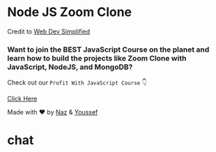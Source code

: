# Node JS Zoom Clone

Credit to [Web Dev Simplified](https://www.youtube.com/watch?v=DvlyzDZDEq4)

### Want to join the BEST JavaScript Course on the planet and learn how to build the projects like Zoom Clone with JavaScript, NodeJS, and MongoDB?

Check out our `Profit With JavaScript Course`    :point_down: 

[Click Here](https://cleverprogrammer.unstacksite.com/pwj?utm_source=github&utm_medium=repo&utm_content=5-aug-live-zoom-clone-youssef-naz&utm_campaign=live-everyday&utm_term=warm)

Made with :heart: by [Naz](https://www.instagram.com/nazdumanskyy/) & [Youssef](https://www.instagram.com/youcef.dev/)


# chat
